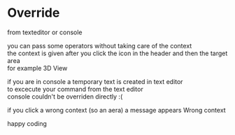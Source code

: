 # Override
from texteditor or console  

you can pass some operators without taking care of the context  
the context is given after you click the icon in the header and then the target area  
for example 3D View  

if you are in console a temporary text is created in text editor  
to excecute your command from the text editor  
console couldn't be overriden directly :(   

if you click a wrong context (so an aera)
a message appears Wrong context


happy coding
